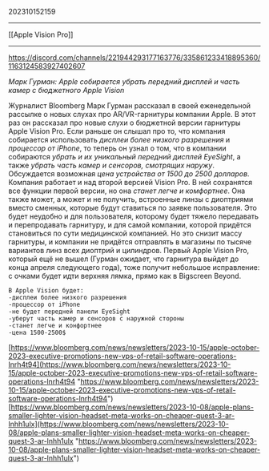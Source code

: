202310152159
***
[[Apple Vision Pro]]
***
https://discord.com/channels/221944293177163776/335861233418895360/1163124583927402607

*Марк Гурман: Apple собирается убрать передний дисплей и часть камер с бюджетного Apple Vision*

Журналист Bloomberg Марк Гурман рассказал в своей еженедельной рассылке о новых слухах про AR/VR-гарнитуры компании Apple. В этот раз он рассказал про новые слухи о бюджетной версии гарнитуры Apple Vision Pro. Если раньше он слышал про то, что компания собирается использовать *дисплеи более низкого разрешения* и *процессор от iPhone*, то теперь он узнал о том, что в компании собираются *убрать и их уникальный передний дисплей EyeSight*, а также *убрать часть камер и сенсоров, смотрящих наружу*. Обсуждается возможная *цена устройства от 1500 до 2500 долларов*. Компания работает и над второй версией Vision Pro. В ней сохранятся все функции первой версии, но она *станет легче и комфортнее*. Она также может, а может и не получить, встроенные линзы с диоптриями вместо сменных, которые будут ставиться по заявке пользователя. Это будет неудобно и для пользователя, которому будет тяжело передавать и перепродавать гарнитуру, и для самой компании, которой придётся становиться по сути медицинской компанией. Но это снизит массу гарнитуры, и компании не придётся отправлять в магазины по тысяче вариантов линз всех диоптрий и цилиндров. Первый Apple Vision Pro, который ещё не вышел (Гурман ожидает, что гарнитура выйдет до конца апреля следующего года), тоже получит небольшое исправление: с очками будет идти верхняя лямка, прямо как в Bigscreen Beyond. 

```
В Apple Vision будет:
-дисплеи более низкого разрешения
-процессор от iPhone
-не будет передней панели EyeSight
-уберут часть камер и сенсоров с наружной стороны
-станет легче и конфортнее
-цена 1500-2500$
```

[https://www.bloomberg.com/news/newsletters/2023-10-15/apple-october-2023-executive-promotions-new-vps-of-retail-software-operations-lnrh4t94](https://www.bloomberg.com/news/newsletters/2023-10-15/apple-october-2023-executive-promotions-new-vps-of-retail-software-operations-lnrh4t94 "https://www.bloomberg.com/news/newsletters/2023-10-15/apple-october-2023-executive-promotions-new-vps-of-retail-software-operations-lnrh4t94") 
[https://www.bloomberg.com/news/newsletters/2023-10-08/apple-plans-smaller-lighter-vision-headset-meta-works-on-cheaper-quest-3-ar-lnhh1ulx](https://www.bloomberg.com/news/newsletters/2023-10-08/apple-plans-smaller-lighter-vision-headset-meta-works-on-cheaper-quest-3-ar-lnhh1ulx "https://www.bloomberg.com/news/newsletters/2023-10-08/apple-plans-smaller-lighter-vision-headset-meta-works-on-cheaper-quest-3-ar-lnhh1ulx")